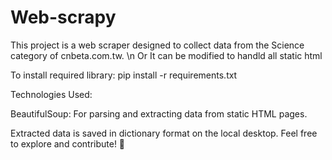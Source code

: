 # Web-scrapy

This project is a web scraper designed to collect data from the Science category of cnbeta.com.tw.
\n Or 
It can be modified to handld all static html

To install required library:
pip install -r requirements.txt

Technologies Used:

BeautifulSoup: For parsing and extracting data from static HTML pages.


Extracted data is saved in dictionary format on the local desktop.
Feel free to explore and contribute! 🚀
